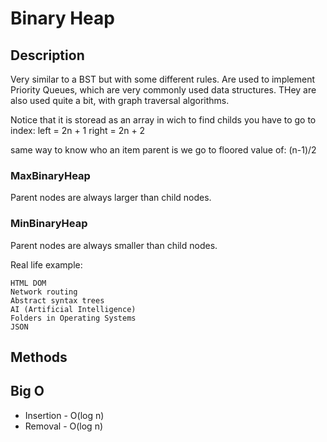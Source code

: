 # Binary Heap

## Description

Very similar to a BST but with some different rules.
Are used to implement Priority Queues, which are very commonly used data structures.
THey are also used quite a bit, with graph traversal algorithms.

Notice that it is storead as an array in wich to find childs you have to go to index:
left = 2n + 1
right = 2n + 2

same way to know who an item parent is we go to floored value of:
(n-1)/2

### MaxBinaryHeap
Parent nodes are always larger than child nodes.

### MinBinaryHeap
Parent nodes are always smaller than child nodes.


Real life example:
```
HTML DOM
Network routing
Abstract syntax trees
AI (Artificial Intelligence)
Folders in Operating Systems
JSON
```

## Methods

## Big O

* Insertion - O(log n)
* Removal - O(log n)